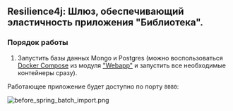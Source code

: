 ## Resilience4j: Шлюз, обеспечивающий эластичность приложения "Библиотека".

### Порядок работы

1. Запустить базы данных Mongo и Postgres (можно воспользоваться [Docker Compose](../webapp/docker-compose.yaml)
   из модуля ["Webapp"](../webapp) и запустить все необходимые контейнеры сразу).

Работающее приложение будет доступно по порту `8080`:

![before_spring_batch_import.png](before_spring_batch_import.png)

